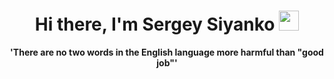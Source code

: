 <h1 align="center">Hi there, I'm Sergey Siyanko
<img src="https://github.com/blackcater/blackcater/raw/main/images/Hi.gif" height="32"/></h1>
<p align="center"><b>'There are no two words in the English language more harmful than "good job"'</b></p>
<br/>



<!--
**Virgusman/Virgusman** is a ✨ _special_ ✨ repository because its `README.md` (this file) appears on your GitHub profile.

Here are some ideas to get you started:

- 🔭 I’m currently working on ...
- 🌱 I’m currently learning ...
- 👯 I’m looking to collaborate on ...
- 🤔 I’m looking for help with ...
- 💬 Ask me about ...
- 📫 How to reach me: ...
- 😄 Pronouns: ...
- ⚡ Fun fact: ...
-->
